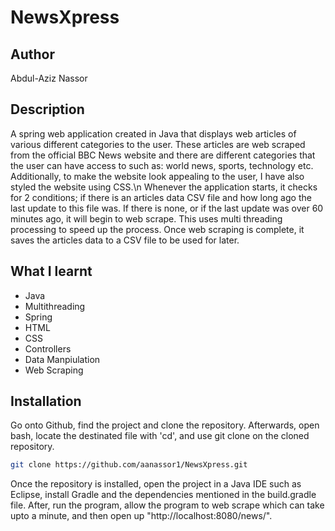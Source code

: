 # NewsXpress

## Author
Abdul-Aziz Nassor

## Description
A spring web application created in Java that displays web articles of various different categories to the user. These articles are web scraped from the official BBC News website and there are different categories that the user can have access to such as: world news, sports, technology etc. Additionally, to make the website look appealing to the user, I have also styled the website using CSS.\n
Whenever the application starts, it checks for 2 conditions; if there is an articles data CSV file and how long ago the last update to this file was. If there is none, or if the last update was over 60 minutes ago, it will begin to web scrape. This uses multi threading processing to speed up the process.
Once web scraping is complete, it saves the articles data to a CSV file to be used for later.

## What I learnt
* Java
* Multithreading
* Spring
* HTML
* CSS
* Controllers
* Data Manpiulation
* Web Scraping
  
## Installation
Go onto Github, find the project and clone the repository.
Afterwards, open bash, locate the destinated file with 'cd', and use git clone on the cloned repository.

```bash
git clone https://github.com/aanassor1/NewsXpress.git
```

Once the repository is installed, open the project in a Java IDE such as Eclipse, install Gradle and the dependencies mentioned in the build.gradle file. After, run the program, allow the program to web scrape which can take upto a minute, and then open up "http://localhost:8080/news/".
